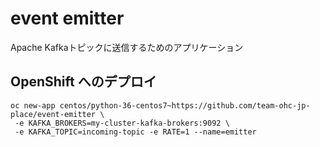 # event emitter
Apache Kafkaトピックに送信するためのアプリケーション

## OpenShift へのデプロイ

```
oc new-app centos/python-36-centos7~https://github.com/team-ohc-jp-place/event-emitter \
 -e KAFKA_BROKERS=my-cluster-kafka-brokers:9092 \
 -e KAFKA_TOPIC=incoming-topic -e RATE=1 --name=emitter
```
